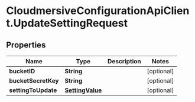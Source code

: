# CloudmersiveConfigurationApiClient.UpdateSettingRequest

## Properties
Name | Type | Description | Notes
------------ | ------------- | ------------- | -------------
**bucketID** | **String** |  | [optional] 
**bucketSecretKey** | **String** |  | [optional] 
**settingToUpdate** | [**SettingValue**](SettingValue.md) |  | [optional] 



